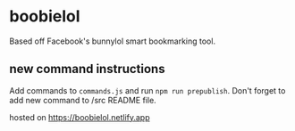 # boobielol

Based off Facebook's bunnylol smart bookmarking tool.

## new command instructions

Add commands to `commands.js` and run `npm run prepublish`. Don't forget to add new command to /src README file.

hosted on https://boobielol.netlify.app
